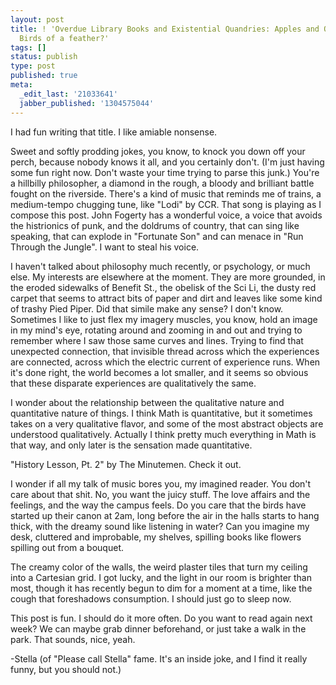 ```yaml
---
layout: post
title: ! 'Overdue Library Books and Existential Quandries: Apples and Oranges, or
  Birds of a feather?'
tags: []
status: publish
type: post
published: true
meta:
  _edit_last: '21033641'
  jabber_published: '1304575044'
---
```

I had fun writing that title. I like amiable nonsense. 

Sweet and softly prodding jokes, you know, to knock you down off your perch, because nobody knows it all, and you certainly don't. (I'm just having some fun right now. Don't waste your time trying to parse this junk.) You're a hillbilly philosopher, a diamond in the rough, a bloody and brilliant battle fought on the riverside. There's a kind of music that reminds me of trains, a medium-tempo chugging tune, like "Lodi" by CCR. That song is playing as I compose this post. John Fogerty has a wonderful voice, a voice that avoids the histrionics of punk, and the doldrums of country, that can sing like speaking, that can explode in "Fortunate Son" and can menace in "Run Through the Jungle". I want to steal his voice. 

I haven't talked about philosophy much recently, or psychology, or much else. My interests are elsewhere at the moment. They are more grounded, in the eroded sidewalks of Benefit St., the obelisk of the Sci Li, the dusty red carpet that seems to attract bits of paper and dirt and leaves like some kind of trashy Pied Piper. Did that simile make any sense? I don't know. Sometimes I like to just flex my imagery muscles, you know, hold an image in my mind's eye, rotating around and zooming in and out and trying to remember where I saw those same curves and lines. Trying to find that unexpected connection, that invisible thread across which the experiences are connected, across which the electric current of experience runs. When it's done right, the world becomes a lot smaller, and it seems so obvious that these disparate experiences are qualitatively the same.

I wonder about the relationship between the qualitative nature and quantitative nature of things. I think Math is quantitative, but it sometimes takes on a very qualitative flavor, and some of the most abstract objects are understood qualitatively. Actually I think pretty much everything in Math is that way, and only later is the sensation made quantitative.

"History Lesson, Pt. 2" by The Minutemen. Check it out. 

I wonder if all my talk of music bores you, my imagined reader. You don't care about that shit. No, you want the juicy stuff. The love affairs and the feelings, and the way the campus feels. Do you care that the birds have started up their canon at 2am, long before the air in the halls starts to hang thick, with the dreamy sound like listening in water? Can you imagine my desk, cluttered and improbable, my shelves, spilling books like flowers spilling out from a bouquet. 

The creamy color of the walls, the weird plaster tiles that turn my ceiling into a Cartesian grid. I got lucky, and the light in our room is brighter than most, though it has recently begun to dim for a moment at a time, like the cough that foreshadows consumption. I should just go to sleep now.

This post is fun. I should do it more often. Do you want to read again next week? We can maybe grab dinner beforehand, or just take a walk in the park. That sounds, nice, yeah.

-Stella (of "Please call Stella" fame. It's an inside joke, and I find it really funny, but you should not.)
